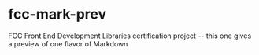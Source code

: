 # fcc-mark-prev
FCC Front End Development Libraries certification project -- this one gives a preview of one flavor of Markdown
